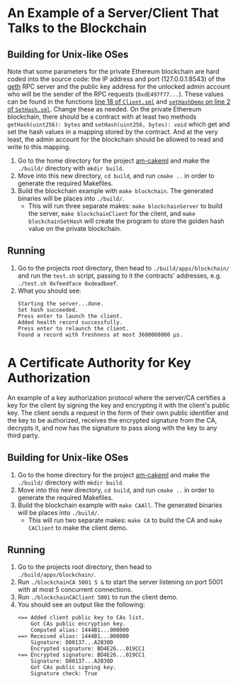 # An Example of a Server/Client That Talks to the Blockchain #

## Building for Unix-like OSes ##

Note that some parameters for the private Ethereum blockchain are hard coded
into the source code: the IP address and port (127.0.0.1:8543) of the
[geth](https://geth.ethereum.org/) RPC server and the public key address for the
unlocked admin account who will be the sender of the RPC requests
(`0xdE497f77...`). These values can be found in the functions
[line 18 of `Client.sml`](Client.sml#L18) and
[`setHashDemo` on line 2 of `SetHash.sml`](SetHash.sml#L2). Change these as
needed. On the private Ethereum blockchain, there should be a contract with at
least two methods `getHash(uint256): bytes` and `setHash(uint256, bytes): void`
which get and set the hash values in a mapping stored by the contract. And at
the very least, the admin account for the blockchain should be allowed to read
and write to this mapping.

1. Go to the home directory for the project
   [am-cakeml](https://github.com/ku-sldg/am-cakeml/) and make the `./build/`
   directory with `mkdir build`.
2. Move into this new directory, `cd build`, and run `cmake ..` in order to
   generate the required Makefiles.
3. Build the blockchain example with `make blockchain`. The generated binaries
   will be places into `./build/`.
   * This will run three separate makes: `make blockchainServer` to build the
     server, `make blockchainClient` for the client, and
     `make blockchainSetHash` will create the program to store the golden hash
     value on the private blockchain.

## Running ##

1. Go to the projects root directory, then head to `./build/apps/blockchain/`
   and run the `test.sh` script, passing to it the contracts' addresses, e.g.
   `./test.sh 0xfeedface 0xdeadbeef`.
2. What you should see:
   ```shell
   Starting the server...done.
   Set hash succeeded.
   Press enter to launch the client.
   Added health record successfully.
   Press enter to relaunch the client.
   Found a record with freshness at most 3600000000 µs.
   ```

# A Certificate Authority for Key Authorization #

An example of a key authorization protocol where the server/CA certifies a key
for the client by signing the key and encrypting it with the client's public
key. The client sends a request in the form of their own public identifier and
the key to be authorized, receives the encrypted signature from the CA,
decrypts it, and now has the signature to pass along with the key to any third
party.

## Building for Unix-like OSes ##

1. Go to the home directory for the project
   [am-cakeml](https://github.com/ku-sldg/am-cakeml/) and make the `./build/`
   directory with `mkdir build`.
2. Move into this new directory, `cd build`, and run `cmake ..` in order to
   generate the required Makefiles.
3. Build the blockchain example with `make CAAll`. The generated
   binaries will be places into `./build/`.
   * This will run two separate makes: `make CA` to build the
     CA and `make CAClient` to make the client demo.

## Running ##

1. Go to the projects root directory, then head to `./build/apps/blockchain/`.
2. Run `./blockchainCA 5001 5 &` to start the server listening on port 5001 with
   at most 5 concurrent connections.
3. Run `./blockchainCAClient 5001` to run the client demo.
4. You should see an output like the following:
   ```shell
   <== Added client public key to CAs list.
       Got CAs public encryption key.
       Computed alias: 1444B1...000000
   ==> Received alias: 1444B1...000000
       Signature: D80137...A2B30D
       Encrypted signature: BD4E26...019CC1
   <== Encrypted signature: BD4E26...019CC1
       Signature: D80137...A2B30D
       Got CAs public signing key.
       Signature check: True
   ```
